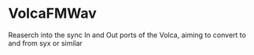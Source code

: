 # VolcaFMWav
Reaserch into the sync In and Out ports of the Volca, aiming to convert to and from syx or similar

